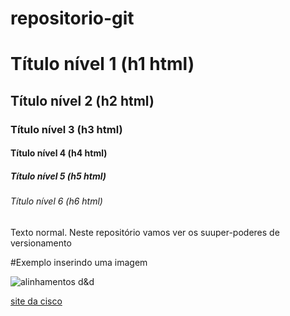 # repositorio-git
# Título nível 1 (h1 html)
## Título nível 2 (h2 html)
### Título nível 3 (h3 html)
#### Título nível 4 (h4 html)
##### Título nível 5 (h5 html)
###### Título nível 6 (h6 html)

Texto normal. Neste repositório vamos ver os suuper-poderes de versionamento

#Exemplo inserindo uma imagem

![alinhamentos d&d](https://cdn.pixabay.com/photo/2024/02/26/19/39/monochrome-image-8598798_1280.jpg)

[site da cisco](https://www.cisco.com/c/pt_br/index.html)
